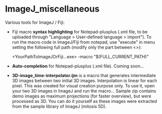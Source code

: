 # ImageJ_miscellaneous
Various tools for ImageJ / Fiji:
- Fiji macro **syntax highlighting** for Notepad-plusplus (.xml file, to be uploaded through "Language > User-defined language > import").
To run the macro code in ImageJ/Fiji from notepad, use "execute" in menu setting the following full path (modify only the part between <>):

    <YourPathToImageJOrFiji...exe> -macro "$(FULL_CURRENT_PATH)"
    
- **Auto-completion** for Notepad-plusplus (.xml file). Coming soon...

- **3D-image_time-interpolator.ijm** is a macro that generates intermediate 3D images between two initial 3D images. Interpolation is linear for each pixel. This was created for visual creation purpose only. To use it, open your two 3D images in ImageJ and run the macro... Sample zip contains demo images as maximum projections (for faster overview), but were processed as 3D. You can do it yourself as these images were extracted from the sample library of ImageJ (mitosis 5D).
